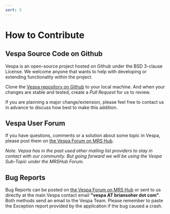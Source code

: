 ```yaml
---
sort: 3
---
```


# How to Contribute

## Vespa Source Code on Github 

Vespa is an open-source project hosted on Github under the BSD 3-clause License. We welcome anyone that wants to help with developing or extending functionality within the project.

Clone the [Vespa repository on Github](<https://github.com/vespa-mrs/vespa>) to your local machine. And when your changes are stable and tested, create a *Pull Request* for us to review.  

If you are planning a major change/extension, please feel free to contact us in advance to discuss how best to make this addition.

## Vespa User Forum  

If you have questions, comments or a solution about some topic in Vespa, please post them on [the Vespa Forum on MRS Hub](<https://forum.mrshub.org/c/mrs-software/vespa/11>). 

*Note. Vepsa has in the past used other mailing list providers to stay in contact with our community. But going forward we will be using the Vespa Sub-Topic under the MRSHub Forum.* 

## Bug Reports

Bug Reports can be posted on [the Vespa Forum on MRS Hub](<https://forum.mrshub.org/c/mrs-software/vespa/11>) or sent to us directly at the main Vespa contact email **"vespa AT briansoher dot com"**. Both methods send an email to the Vespa Team. Please remember to paste the Exception report provided by the application if the bug caused a crash.


